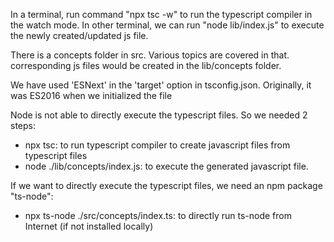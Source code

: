 In a terminal, run command "npx tsc -w" to run the typescript compiler in the watch mode. In other terminal, we can run "node lib/index.js" to execute the newly created/updated js file.

There is a concepts folder in src. Various topics are covered in that. corresponding js files would be created in the lib/concepts folder.

We have used 'ESNext' in the 'target' option in tsconfig.json. Originally, it was ES2016 when we initialized the file

Node is not able to directly execute the typescript files. So we needed 2 steps:
  * npx tsc: to run typescript compiler to create javascript files from typescript files
  * node ./lib/concepts/index.js: to execute the generated javascript file.

If we want to directly execute the typescript files, we need an npm package "ts-node": 
  * npx ts-node ./src/concepts/index.ts: to directly run ts-node from Internet (if not installed locally)